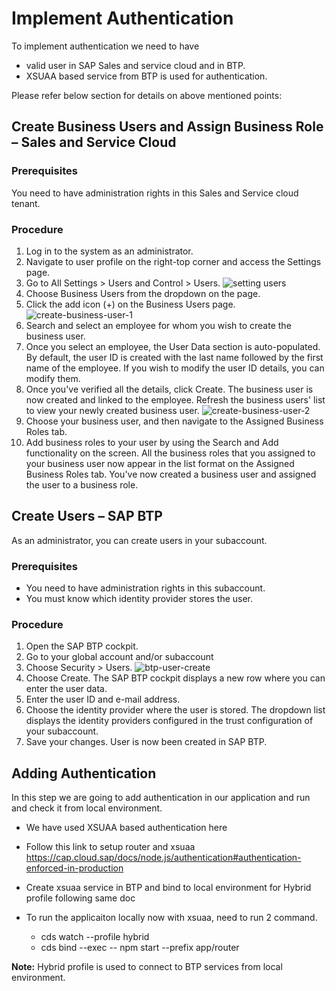 # Implement Authentication
To implement authentication we need to have 
* valid user in SAP Sales and service cloud and in BTP.
* XSUAA based service from BTP is used for authentication.

Please refer below section for details on above mentioned points:

## Create Business Users and Assign Business Role – Sales and Service Cloud 

### Prerequisites
You need to have administration rights in this Sales and Service cloud tenant.

### Procedure
1.	Log in to the system as an administrator.
2.	Navigate to user profile on the right-top corner and access the Settings page.
3.	Go to All Settings > Users and Control > Users.
    ![setting users](../Images/auth/setting-users.png "setting users")
4.	Choose Business Users from the dropdown on the page.
5.	Click the add icon (+) on the Business Users page.
    ![create-business-user-1](../Images/auth/create-business-user-1.png "create-business-user-1")
6.	Search and select an employee for whom you wish to create the business user.
7.	Once you select an employee, the User Data section is auto-populated. By default, the user ID is created with the last name followed by the first name of the employee. If you wish to modify the user ID details, you can modify them.
8.	Once you've verified all the details, click Create. The business user is now created and linked to the employee. Refresh the business users' list to view your newly created business user.
    ![create-business-user-2](../Images/auth/create-business-user-2.png "create-business-user-2")
9.	Choose your business user, and then navigate to the Assigned Business Roles tab.
10.	Add business roles to your user by using the Search and Add functionality on the screen. All the business roles that you assigned to your business user now appear in the list format on the Assigned Business Roles tab.
You've now created a business user and assigned the user to a business role.


## Create Users – SAP BTP 
As an administrator, you can create users in your subaccount.

### Prerequisites
* You need to have administration rights in this subaccount.
* You must know which identity provider stores the user.

### Procedure 
1.	Open the SAP BTP cockpit.
2.	Go to your global account and/or subaccount 
3.	Choose Security > Users.
    ![btp-user-create](../Images/auth/btp-user-create.png "btp-user-create")
4.	Choose Create.
The SAP BTP cockpit displays a new row where you can enter the user data.
5.	Enter the user ID and e-mail address.
6.	Choose the identity provider where the user is stored. The dropdown list displays the identity providers configured in the trust configuration of your subaccount.
7.	Save your changes. User is now been created in SAP BTP.

## Adding Authentication
In this step we are going to add authentication in our application and run and check it from local environment.

* We have used XSUAA based authentication here
* Follow this link to setup router and xsuaa
https://cap.cloud.sap/docs/node.js/authentication#authentication-enforced-in-production

* Create xsuaa service in BTP and bind to local environment for Hybrid profile following same doc

* To run the applicaiton locally now with xsuaa, need to run 2 command.
    * cds watch --profile hybrid
    * cds bind --exec -- npm start --prefix app/router

**Note:** Hybrid profile is used to connect to BTP services from local environment.
